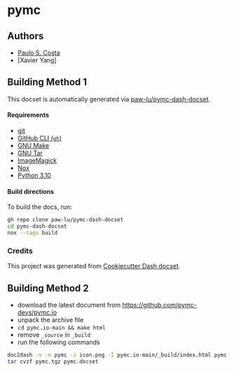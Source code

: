 # pymc

## Authors

- [Paulo S. Costa](https://github.com/paw-lu)
- [Xavier Yang]

## Building Method 1

This docset is automatically generated via [paw-lu/pymc-dash-docset](https://github.com/paw-lu/pymc-dash-docset).

#### Requirements

- [git](https://git-scm.com/)
- [GitHub CLI (`gh`)](https://cli.github.com/)
- [GNU Make](https://www.gnu.org/software/make/)
- [GNU Tar](https://www.gnu.org/software/tar/)
- [ImageMagick](https://imagemagick.org/index.php)
- [Nox](https://nox.thea.codes/en/stable/)
- [Python 3.10](https://www.python.org/)

#### Build directions

To build the docs, run:

```bash
gh repo clone paw-lu/pymc-dash-docset
cd pymc-dash-docset
nox --tags build
```

### Credits

This project was generated from [Cookiecutter Dash docset](https://github.com/paw-lu/cookiecutter-dash-docset).

## Building Method 2

- download the latest document from https://github.com/pymc-devs/pymc.io
- unpack the archive file
- `cd pymc.io-main && make html`
- remove `_source` in `_build`
- run the following commands

```bash
doc2dash -v -n pymc -i icon.png -I pymc.io-main/_build/index.html pymc.io-main/_build
tar cvzf pymc.tgz pymc.docset
```
